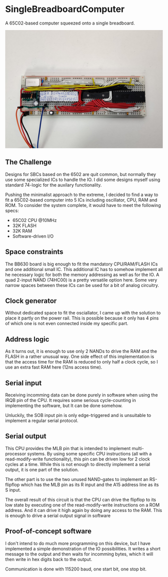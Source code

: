 # SingleBreadboardComputer
A 65C02-based computer squeezed onto a single breadboard.

![alt text](board.jpg "Breadboard")

## The Challenge
Designs for SBCs based on the 6502 are quit common, but normally they use
some specialized ICs to handle the IO. I did some designs myself using 
standard 74-logic for the auxilary functionality.

Pushing the minimalist approach to the extreme, I decided to find a way 
to fit a 65C02-based computer into 5 ICs including oscillator, CPU, RAM and ROM.
To consider the system complete, it would have to meet the following 
specs:
* 65C02 CPU @10MHz
* 32K FLASH
* 32K RAM
* Software-driven I/O

## Space constraints
The BB630 board is big enough to fit the mandatory CPU/RAM/FLASH ICs and one 
additional small IC. This additional IC has to somehow implement all he
necessary logic for both the memory addressing as well as for the IO.
A quad 2-input NAND (74HC00) is a pretty versatile option here.
Some very narrow spaces between these ICs can be used for a bit of 
analog circuitry.

## Clock generator
Without dedicated space to fit the osciallator, I came up with the solution
to place it partly on the power rail. This is possible because it only has 
4 pins of which one is not even connected inside my specific part.

## Address logic
As it turns out, it is enough to use only 2 NANDs to drive the 
RAM and the FLASH in a rather unusual way. One side effect of this 
implementation is that the access time for the RAM is reduced to
only half a clock cycle, so I use an extra fast RAM here (12ns access time).

## Serial input
Receiving incomming data can be done purely in software when using the IRQB
pin of the CPU. It requires some serious cycle-counting in implementing the 
software, but It can be done somehow.

Unluckily, the SOB input pin is only edge-triggered and is unsuitable to 
implement a regular serial protocol.

## Serial output
This CPU provides the MLB pin that is intended to implement 
multi-processor systems. By using some specific CPU instructions 
(all with a read-modify-write functionality), this pin can be driven low for 
2 clock cycles at a time. 
While this is not enough to directly implement a serial output, it is one part of the 
solution. 

The other part is to use the two unused NAND-gates to implement an RS-flipflop which has
the MLB pin as its R input and the A15 address line as its S input.

The overall result of this circuit is that the CPU can drive the flipflop to its low 
state by executing one of the read-modify-write instructions on a ROM address.
And it can drive it high again by doing any access to the RAM. 
This is enough to drive a serial output signal in software

## Proof-of-concept software
I don't intend to do much more programming on this device, but I have implemented
a simple demonstration of the IO possibilities. It writes a short message to the
output and then waits for incomming bytes, which it will then write in hex digits
back to the output.

Communication is done with 115200 baud, one start bit, one stop bit.
